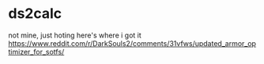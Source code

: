 # ds2calc
not mine, just hoting
here's where i got it
https://www.reddit.com/r/DarkSouls2/comments/31vfws/updated_armor_optimizer_for_sotfs/
